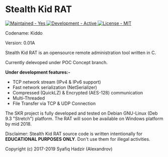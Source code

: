 # Stealth Kid RAT
<p align="left">
    <a href="#">
        <img src="https://img.shields.io/badge/Maintained-Yes-brightgreen.svg?style=plastic?maxAge=7200" alt="Maintained - Yes">
    </a>
    <a href="#">
        <img src="https://img.shields.io/badge/Development-Active-brightgreen.svg?style=plastic?maxAge=7200" alt="Development - Active">
    </a>
    <a href="#">
        <img src="https://img.shields.io/badge/License-MIT%20%2F%20Apache--2.0-blue.svg?style=plastic?maxAge=7200" alt="License - MIT">
    </a>
</p>


Codename: Kiddo

Version: 0.01A

Stealth Kid RAT is an opensource remote administration tool written in C.

Currently delevoped under POC Concept branch.

**Under development features:-**

* TCP network stream (IPv4 & IPv6 support)
* Fast network serialization (NetSerializer)
* Compressed (QuickLZ) & Encrypted (AES-128) communication
* Multi-Threaded
* File Transfer via TCP & UDP Connection

The SKR project is fully developed and tested on Debian GNU-Linux (Deb 9.3 "Stretch") platform. The RAT will soon be available on Windows platform by mid 2018.

Disclaimer: Stealth Kid RAT source code is written intentionally for **EDUCATIONAL PURPOSES ONLY**. Don't use them for illegal activities.

Copyright (c) 2017-2019 Syafiq Hadzir (Alexandrov)
